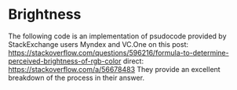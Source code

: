 # Brightness
The following code is an implementation of psudocode provided by StackExchange users Myndex and VC.One on this post:     https://stackoverflow.com/questions/596216/formula-to-determine-perceived-brightness-of-rgb-color     direct: https://stackoverflow.com/a/56678483 They provide an excellent breakdown of the process in their answer.
